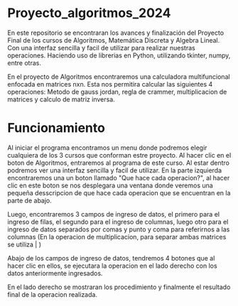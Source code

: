 # Proyecto_algoritmos_2024
En este repositorio se encontraran los avances y finalización del Proyecto Final de los cursos de Algoritmos, Matemática Discreta y Algebra Lineal. Con una interfaz sencilla y facil de utilizar para realizar nuestras operaciones. Haciendo uso de librerias en Python, utilizando tkinter, numpy, entre otras.


En el proyecto de Algoritmos encontraremos una calculadora multifuncional enfocada en matrices nxn. Esta nos permitira calcular las siguientes 4 operaciones: Metodo de gauss jordan, regla de crammer, multiplicacion de matrices y calculo de matriz inversa. 

# Funcionamiento
Al iniciar el programa encontramos un menu donde podremos elegir cualquiera de los 3 cursos que conforman estre proyecto.
Al hacer clic en el boton de Algoritmos, entraremos al programa de este curso. Al estar dentro podremos ver una interfaz sencilla y facil de utilizar.
En la parte izquierda encontraremos una un boton llamado "Que hace cada operacion?", al hacer clic en este boton se nos desplegara una ventana donde veremos una pequeña desscripcion de que hace cada operacion que se encuentran en la parte de abajo.

Luego, encontraremos 3 campos de ingreso de datos, el primero para el ingreso de filas, el segundo para el ingreso de columnas, luego otro para el ingreso de datos separados por comas y punto y coma para referirnos a las columnas (En la operacion de multiplicacion, para separar ambas matrices se utiliza | )

Abajo de los campos de ingreso de datos, tendremos 4 botones que al hacer clic en ellos, se ejecutara la operacion en el lado derecho con los datos anteriormente ingresados.

En el lado derecho se mostraran los procedimiento y finalmente el resultado final de la operacion realizada.
